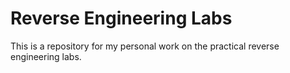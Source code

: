 # Reverse Engineering Labs

This is a repository for my personal work on the practical reverse engineering labs.

